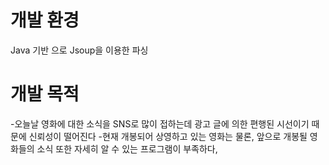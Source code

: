 # 개발 환경
Java 기반 으로 Jsoup을 이용한 파싱

# 개발 목적
-오늘날 영화에 대한 소식을 SNS로 많이 접하는데 광고 글에 의한 편행된 시선이기 때문에 신뢰성이 떨어진다
-현재 개봉되어 상영하고 있는 영화는 물론, 앞으로 개봉될 영화들의 소식 또한 자세히 알 수 있는 프로그램이 부족하다,

